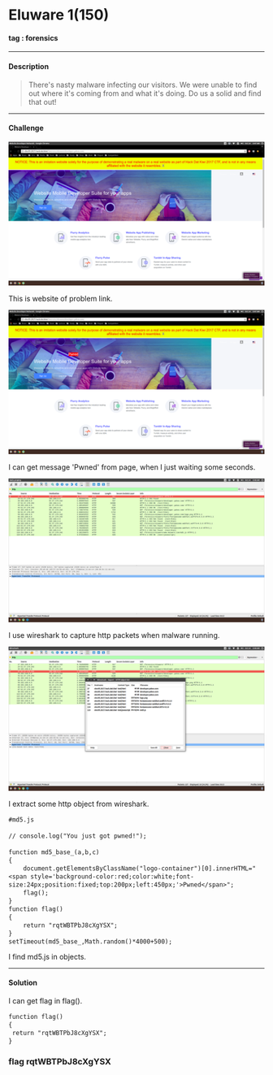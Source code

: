 # **Eluware 1(150)**

#### tag : forensics

-----------------------------------------------------------------

#### Description

>There's nasty malware infecting our visitors. We were unable to find out where it's coming from and what it's doing. Do us a solid and find that out!

-----------------------------------------------------------------

#### Challenge

![ss1](./1.png)

 This is website of problem link.

![ss2](./2.png)

 I can get message 'Pwned' from page, when I just waiting some seconds.

![ss3](./3.png)

 I use wireshark to capture http packets when malware running.

![ss4](./4.png)

 I extract some http object from wireshark.

~~~
#md5.js

// console.log("You just got pwned!");

function md5_base_(a,b,c)
{
	document.getElementsByClassName("logo-container")[0].innerHTML="<span style='background-color:red;color:white;font-size:24px;position:fixed;top:200px;left:450px;'>Pwned</span>";
	flag();
}
function flag()
{
	return "rqtWBTPbJ8cXgYSX";
}
setTimeout(md5_base_,Math.random()*4000+500);
~~~

 I find md5.js in objects.

-----------------------------------------------------------------

#### Solution

I can get flag in flag().

~~~
function flag()
{
 return "rqtWBTPbJ8cXgYSX";
}
~~~

### **flag rqtWBTPbJ8cXgYSX**
